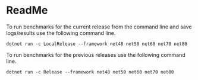 # ReadMe

To run benchmarks for the current release from the command line and save logs/results use the following command line.

```
dotnet run -c LocalRelease --framework net48 net50 net60 net70 net80
```
To run benchmarks for the previous releases use the following command line.

```
dotnet run -c Release --framework net48 net50 net60 net70 net80
```
